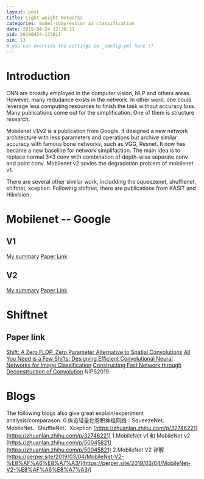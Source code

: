 ```yaml
---
layout: post
title: Light weight Networks
categories: model-compression ai classification
date: 2019-04-24 12:38:11
pid: 20190424-123811
pin: 13
# you can override the settings in _config.yml here !!
---
```


# Introduction

CNN are broadly employed in the computer vision, NLP and others areas. However, many redudance exists in the network. In other word, one could leverage less computing resources to finish the task without accuracy loss. Many publications come out for the simplification. One of them is structure research. 

Mobilenet v1/v2 is a publication from Google. It designed a new network architecture with less parameters and operations but archive similar accuracy with famous bone networks, such as VGG, Resnet. It now has became a new baseline for network simplifaction. The main idea is to replace normal 3\*3 conv with combination of depth-wise seperate conv and point conv. Mobilenet v2 sovles the degradation problem of mobilenet v1.

There are several other similar work, includding the squeezenet, shufflenet, shiftnet, xception. Following shiftnet, there are publications from KASIT and Hikvision.

# Mobilenet -- Google
## V1
[My summary](https://blueardour.github.io/2019/04/17/mobilenet-v1.html)
[Paper Link](https://arxiv.org/abs/1704.04861)

## V2
[My summary](https://blueardour.github.io/2019/04/22/mobilenet-v2.html)
[Paper Link](https://arxiv.org/abs/1801.04381)

# Shiftnet
## Paper link
[Shift: A Zero FLOP, Zero Parameter Alternative to Spatial Convolutions](https://arxiv.org/pdf/1711.08141.pdf)
[All You Need is a Few Shifts: Designing Efficient Convolutional Neural Networks for Image Classification](https://arxiv.org/pdf/1903.05285.pdf)
[Constructing Fast Network through Deconstruction of Convolution](https://arxiv.org/pdf/1806.07370.pdf)  NIPS2019


# Blogs
The following blogs also give great explain/experiment analysis/comparason.
0.纵览轻量化卷积神经网络：SqueezeNet、MobileNet、ShuffleNet、Xception [https://zhuanlan.zhihu.com/p/32746221](https://zhuanlan.zhihu.com/p/32746221)
1.MobileNet v1 和 MobileNet v2 [https://zhuanlan.zhihu.com/p/50045821](https://zhuanlan.zhihu.com/p/50045821)
2.MobileNet V2 详解 [https://perper.site/2019/03/04/MobileNet-V2-%E8%AF%A6%E8%A7%A3/](https://perper.site/2019/03/04/MobileNet-V2-%E8%AF%A6%E8%A7%A3/)


